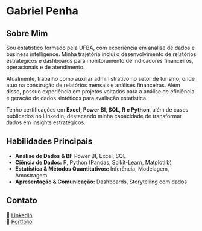 # Gabriel Penha  

## Sobre Mim  
Sou estatístico formado pela UFBA, com experiência em análise de dados e business intelligence. Minha trajetória inclui o desenvolvimento de relatórios estratégicos e dashboards para monitoramento de indicadores financeiros, operacionais e de atendimento.  

Atualmente, trabalho como auxiliar administrativo no setor de turismo, onde atuo na construção de relatórios mensais e análises financeiras. Além disso, possuo experiência em projetos voltados para a análise de eficiência e geração de dados sintéticos para avaliação estatística.  

Tenho certificações em **Excel, Power BI, SQL, R e Python**, além de cases publicados no LinkedIn, destacando minha capacidade de transformar dados em insights estratégicos.  

## Habilidades Principais  
- **Análise de Dados & BI:** Power BI, Excel, SQL  
- **Ciência de Dados:** R, Python (Pandas, Scikit-Learn, Matplotlib)  
- **Estatística & Métodos Quantitativos:** Inferência, Modelagem, Amostragem  
- **Apresentação & Comunicação:** Dashboards, Storytelling com dados   

## Contato  
🔗 [LinkedIn](https://www.linkedin.com/in/gabriel4210)  
📂 [Portfólio](https://app.xperiun.com/in/gabrielpenha)
